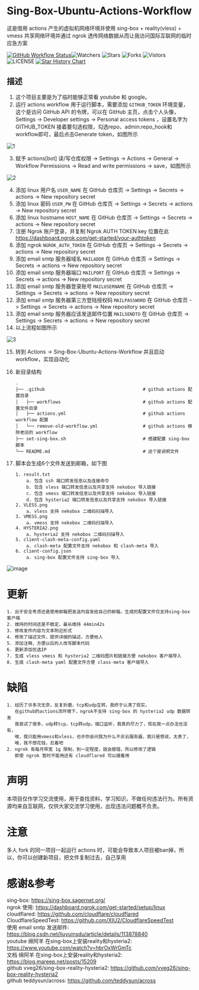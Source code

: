 # Sing-Box-Ubuntu-Actions-Workflow
这是借用 actions 产生的虚拟机网络环境并使用 sing-box + reality(vless) + vmess 共享网络环境并通过 ngrok 透传网络数据从而让我访问国际互联网的临时应急方案  

[![GitHub Workflow Status](https://github.com/smallflowercat1995/Sing-Box-Ubuntu-Actions-Workflow/actions/workflows/actions.yml/badge.svg)](https://github.com/smallflowercat1995/Sing-Box-Ubuntu-Actions-Workflow/actions/workflows/actions.yml)![Watchers](https://img.shields.io/github/watchers/smallflowercat1995/Sing-Box-Ubuntu-Actions-Workflow) ![Stars](https://img.shields.io/github/stars/smallflowercat1995/Sing-Box-Ubuntu-Actions-Workflow) ![Forks](https://img.shields.io/github/forks/smallflowercat1995/Sing-Box-Ubuntu-Actions-Workflow) ![Vistors](https://visitor-badge.laobi.icu/badge?page_id=smallflowercat1995.Sing-Box-Ubuntu-Actions-Workflow) ![LICENSE](https://img.shields.io/badge/license-CC%20BY--SA%204.0-green.svg)
<a href="https://star-history.com/#smallflowercat1995/Sing-Box-Ubuntu-Actions-Workflow&Date">
  <picture>
    <source media="(prefers-color-scheme: dark)" srcset="https://api.star-history.com/svg?repos=smallflowercat1995/Sing-Box-Ubuntu-Actions-Workflow&type=Date&theme=dark" />
    <source media="(prefers-color-scheme: light)" srcset="https://api.star-history.com/svg?repos=smallflowercat1995/Sing-Box-Ubuntu-Actions-Workflow&type=Date" />
    <img alt="Star History Chart" src="https://api.star-history.com/svg?repos=smallflowercat1995/Sing-Box-Ubuntu-Actions-Workflow&type=Date" />
  </picture>
</a>

## 描述
1. 这个项目主要是为了临时能够正常看 youtube 和 google。  
2. 运行 actions workflow 用于运行脚本，需要添加 `GITHUB_TOKEN` 环境变量，这个是访问 GitHub API 的令牌，可以在 GitHub 主页，点击个人头像，Settings -> Developer settings -> Personal access tokens ，设置名字为 GITHUB_TOKEN 接着要勾选权限，勾选repo、admin:repo_hook和workflow即可，最后点击Generate token，如图所示  

![1](https://github.com/smallflowercat1995/Sing-Box-Ubuntu-Actions-Workflow/assets/144557489/114eb860-d110-44b7-ae82-e84942b34ec1)

3. 赋予 actions[bot] 读/写仓库权限 -> Settings -> Actions -> General -> Workflow Permissions -> Read and write permissions -> save，如图所示  

![2](https://github.com/smallflowercat1995/Sing-Box-Ubuntu-Actions-Workflow/assets/144557489/665df9d6-f795-4000-95c8-08a4aeb50197)  

4. 添加 linux 用户名 `USER_NAME` 在 GitHub 仓库页 -> Settings -> Secrets -> actions -> New repository secret  
5. 添加 linux 密码 `USER_PW` 在 GitHub 仓库页 -> Settings -> Secrets -> actions -> New repository secret  
6. 添加 linux hostname `HOST_NAME` 在 GitHub 仓库页 -> Settings -> Secrets -> actions -> New repository secret  
7. 注册 Ngrok 账户登录，并复制 Ngrok AUTH TOKEN key 位置在此 https://dashboard.ngrok.com/get-started/your-authtoken
8. 添加 ngrok `NGROK_AUTH_TOKEN` 在 GitHub 仓库页 -> Settings -> Secrets -> actions -> New repository secret  
9. 添加 email smtp 服务器域名 `MAILADDR` 在 GitHub 仓库页 -> Settings -> Secrets -> actions -> New repository secret    
10. 添加 email smtp 服务器端口 `MAILPORT` 在 GitHub 仓库页 -> Settings -> Secrets -> actions -> New repository secret    
11. 添加 email smtp 服务器登录账号 `MAILUSERNAME` 在 GitHub 仓库页 -> Settings -> Secrets -> actions -> New repository secret  
12. 添加 email smtp 服务器第三方登陆授权码 `MAILPASSWORD` 在 GitHub 仓库页 -> Settings -> Secrets -> actions -> New repository secret  
13. 添加  email smtp 服务器应该发送邮件位置 `MAILSENDTO` 在 GitHub 仓库页 -> Settings -> Secrets -> actions -> New repository secret
14. 以上流程如图所示

![3](https://github.com/smallflowercat1995/Sing-Box-Ubuntu-Actions-Workflow/assets/144557489/d0a72247-334d-4032-9a91-94d7004fc62e)  

15. 转到 Actions -> Sing-Box-Ubuntu-Actions-Workflow 并且启动 workflow，实现自动化  
16. 新目录结构  

        .
        ├── .github                                     # github actions 配置目录  
        │   ├── workflows                               # github actions 配置文件目录  
        │   ├── actions.yml                             # github actions workflow 配置  
        │   └── remove-old-workflow.yml                 # github actions 移除老旧的 workflow  
        ├── set-sing-box.sh                             # 搭建配置 sing-box 脚本  
        └── README.md                                   # 这个是说明文件   
17. 脚本会生成6个文件发送到邮箱，如下图  

        1. result.txt
            a. 包含 ssh 端口转发信息以及连接命令
            b. 包含 vless 端口转发信息以及共享支持 nekobox 导入链接
            c. 包含 vmess 端口转发信息以及共享支持 nekobox 导入链接
            d. 包含 hysteria2 端口转发信息以及共享支持 nekobox 导入链接
        2. VLESS.png
            a. vless 支持 nekobox 二维码扫描导入
        3. VMESS.png
            a. vmess 支持 nekobox 二维码扫描导入
        4. HYSTERIA2.png
            a. hysteria2 支持 nekobox 二维码扫描导入
        5. client-clash-meta-config.yaml
            a. clash-meta 配置文件支持 nekobox 和 clash-meta 导入
        6. client-config.json
            a. sing-box 配置文件支持 sing-box 导入

![image](https://github.com/smallflowercat1995/Sing-Box-Ubuntu-Actions-Workflow/assets/144557489/2e34633c-48c0-4955-afb9-191141a76062)


# 更新
    1. 出于安全考虑还是使用邮箱把发送内容发给自己的邮箱，生成的配置文件仅支持sing-box客户端  
    2. 维持的时间还是不稳定，最长维持 44min42s  
    3. 修改发件内容为文本附近形式  
    4. 修改了描述文件，提供详细的描述，方便他人
    5. 添加注释，方便以后的人改写脚本代码
    6. 更新添加优选IP
    7. 生成 vless vmess 和 hysteria2 二维码图片和链接方便 nekobox 客户端导入
    8. 生成 clash-meta yaml 配置文件方便 class-meta 客户端导入

# 缺陷
    1. 经历了许多次无奈，反复折磨，tcp和udp互转，我终于认清了现实，
       在github的actions流环境下，ngrok不支持 sing-box 的 hysteria2 udp 数据转发
       我尝试了很多，udp转tcp，tcp转udp，端口监听，我真的尽力了，现在我一点办法也没有，
       唉，我只能用vmess和vless，也许你会问我为什么不买云服务器，我只是想说，太贵了，
       唉，我不想花钱，忍着吧
    2. ngrok 有每月带宽 1g 限制，到一定程度，就会报错，所以修改了逻辑
       即使 ngrok 暂时不能用还有 cloudflared 可以接着用

# 声明
本项目仅作学习交流使用，用于查找资料，学习知识，不做任何违法行为。所有资源均来自互联网，仅供大家交流学习使用，出现违法问题概不负责。  

# 注意
多人 fork 的同一项目一起运行 actions 时，可能会导致本人项目被ban掉，所以，你可以创建新项目，把文件复制过去，自己享用

# 感谢&参考  
sing-box: https://sing-box.sagernet.org/  
ngrok 使用: https://dashboard.ngrok.com/get-started/setup/linux  
cloudflared: https://github.com/cloudflare/cloudflared  
CloudflareSpeedTest: https://github.com/XIU2/CloudflareSpeedTest  
使用 email smtp 发送邮件: https://blog.csdn.net/liuyuinsdu/article/details/113878840  
youtube 绵阿羊 在sing-box上安装reality和hysteria2: https://www.youtube.com/watch?v=hbrOxWrGmTc  
文档 绵阿羊 在sing-box上安装reality和hysteria2: https://blog.mareep.net/posts/15209  
github vveg26/sing-box-reality-hysteria2: https://github.com/vveg26/sing-box-reality-hysteria2  
github teddysun/across: https://github.com/teddysun/across  
